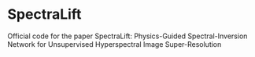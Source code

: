 # SpectraLift
Official code for the paper SpectraLift: Physics-Guided Spectral-Inversion Network for Unsupervised Hyperspectral Image Super-Resolution
